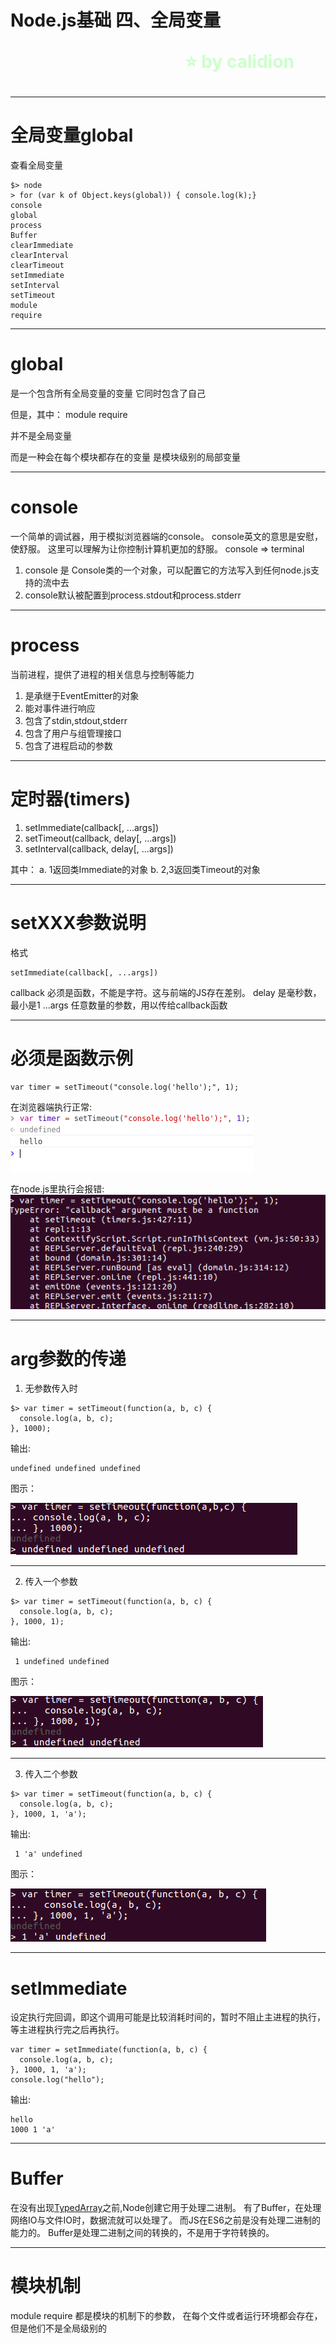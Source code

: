 <!--
$theme: gaia
template: gaia
-->


Node.js基础
四、全局变量<p style="text-align:right;font-size:28px;margin-right:50px;color:#cFc;">:star: by calidion</p>
===
---
全局变量global
===
查看全局变量
```
$> node
> for (var k of Object.keys(global)) { console.log(k);}
console
global
process
Buffer
clearImmediate
clearInterval
clearTimeout
setImmediate
setInterval
setTimeout
module
require
```
---
global
===
是一个包含所有全局变量的变量
它同时包含了自己

但是，其中：
module
require

并不是全局变量

而是一种会在每个模块都存在的变量
是模块级别的局部变量

---
console
===
一个简单的调试器，用于模拟浏览器端的console。
console英文的意思是安慰，使舒服。
这里可以理解为让你控制计算机更加的舒服。
console => terminal
1. console 是 Console类的一个对象，可以配置它的方法写入到任何node.js支持的流中去
2. console默认被配置到process.stdout和process.stderr

---
process
===
当前进程，提供了进程的相关信息与控制等能力
1. 是承继于EventEmitter的对象
2. 能对事件进行响应
3. 包含了stdin,stdout,stderr
4. 包含了用户与组管理接口
5. 包含了进程启动的参数

---
定时器(timers)
===
1. setImmediate(callback[, ...args])
2. setTimeout(callback, delay[, ...args])
3. setInterval(callback, delay[, ...args])

其中：
a. 1返回类Immediate的对象
b. 2,3返回类Timeout的对象

---
setXXX参数说明
===
格式
```
setImmediate(callback[, ...args])
```
callback 必须是函数，不能是字符。这与前端的JS存在差别。
delay 是毫秒数，最小是1
...args 任意数量的参数，用以传给callback函数

---
必须是函数示例
===
```
var timer = setTimeout("console.log('hello');", 1);
```
在浏览器端执行正常:
![](./images/browser-ok.png)

在node.js里执行会报错:
![](./images/node-failure.png)

---

arg参数的传递
===
1. 无参数传入时
```
$> var timer = setTimeout(function(a, b, c) {
  console.log(a, b, c);
}, 1000);
```
输出:
```
undefined undefined undefined
```
图示：

![](./images/arg-0.png)

---
2. 传入一个参数
```
$> var timer = setTimeout(function(a, b, c) {
  console.log(a, b, c);
}, 1000, 1);
```

输出:
```
 1 undefined undefined
```
图示：

![](./images/arg-1.png)

---

3. 传入二个参数
```
$> var timer = setTimeout(function(a, b, c) {
  console.log(a, b, c);
}, 1000, 1, 'a');
```

输出:
```
 1 'a' undefined
```
图示：

![](./images/arg-2.png)

---
setImmediate
===
设定执行完回调，即这个调用可能是比较消耗时间的，暂时不阻止主进程的执行，等主进程执行完之后再执行。

```
var timer = setImmediate(function(a, b, c) {
  console.log(a, b, c);
}, 1000, 1, 'a');
console.log("hello");
```
输出:
```
hello
1000 1 'a'
```
---
Buffer
===
在没有出现[TypedArray](https://developer.mozilla.org/en-US/docs/Web/JavaScript/Reference/Global_Objects/TypedArray)之前,Node创建它用于处理二进制。
有了Buffer，在处理网络IO与文件IO时，数据流就可以处理了。
而JS在ES6之前是没有处理二进制的能力的。
Buffer是处理二进制之间的转换的，不是用于字符转换的。

---
模块机制
===
module
require
都是模块的机制下的参数，
在每个文件或者运行环境都会存在，
但是他们不是全局级别的





































